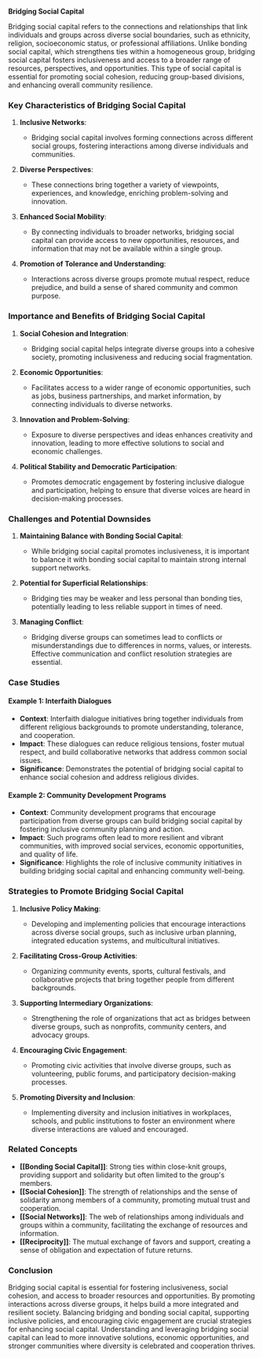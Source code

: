 **Bridging Social Capital**

Bridging social capital refers to the connections and relationships that link individuals and groups across diverse social boundaries, such as ethnicity, religion, socioeconomic status, or professional affiliations. Unlike bonding social capital, which strengthens ties within a homogeneous group, bridging social capital fosters inclusiveness and access to a broader range of resources, perspectives, and opportunities. This type of social capital is essential for promoting social cohesion, reducing group-based divisions, and enhancing overall community resilience.

### Key Characteristics of Bridging Social Capital

1. **Inclusive Networks**:
   - Bridging social capital involves forming connections across different social groups, fostering interactions among diverse individuals and communities.
   
2. **Diverse Perspectives**:
   - These connections bring together a variety of viewpoints, experiences, and knowledge, enriching problem-solving and innovation.
   
3. **Enhanced Social Mobility**:
   - By connecting individuals to broader networks, bridging social capital can provide access to new opportunities, resources, and information that may not be available within a single group.
   
4. **Promotion of Tolerance and Understanding**:
   - Interactions across diverse groups promote mutual respect, reduce prejudice, and build a sense of shared community and common purpose.

### Importance and Benefits of Bridging Social Capital

1. **Social Cohesion and Integration**:
   - Bridging social capital helps integrate diverse groups into a cohesive society, promoting inclusiveness and reducing social fragmentation.
   
2. **Economic Opportunities**:
   - Facilitates access to a wider range of economic opportunities, such as jobs, business partnerships, and market information, by connecting individuals to diverse networks.
   
3. **Innovation and Problem-Solving**:
   - Exposure to diverse perspectives and ideas enhances creativity and innovation, leading to more effective solutions to social and economic challenges.
   
4. **Political Stability and Democratic Participation**:
   - Promotes democratic engagement by fostering inclusive dialogue and participation, helping to ensure that diverse voices are heard in decision-making processes.

### Challenges and Potential Downsides

1. **Maintaining Balance with Bonding Social Capital**:
   - While bridging social capital promotes inclusiveness, it is important to balance it with bonding social capital to maintain strong internal support networks.
   
2. **Potential for Superficial Relationships**:
   - Bridging ties may be weaker and less personal than bonding ties, potentially leading to less reliable support in times of need.
   
3. **Managing Conflict**:
   - Bridging diverse groups can sometimes lead to conflicts or misunderstandings due to differences in norms, values, or interests. Effective communication and conflict resolution strategies are essential.

### Case Studies

#### Example 1: **Interfaith Dialogues**

- **Context**: Interfaith dialogue initiatives bring together individuals from different religious backgrounds to promote understanding, tolerance, and cooperation.
- **Impact**: These dialogues can reduce religious tensions, foster mutual respect, and build collaborative networks that address common social issues.
- **Significance**: Demonstrates the potential of bridging social capital to enhance social cohesion and address religious divides.

#### Example 2: **Community Development Programs**

- **Context**: Community development programs that encourage participation from diverse groups can build bridging social capital by fostering inclusive community planning and action.
- **Impact**: Such programs often lead to more resilient and vibrant communities, with improved social services, economic opportunities, and quality of life.
- **Significance**: Highlights the role of inclusive community initiatives in building bridging social capital and enhancing community well-being.

### Strategies to Promote Bridging Social Capital

1. **Inclusive Policy Making**:
   - Developing and implementing policies that encourage interactions across diverse social groups, such as inclusive urban planning, integrated education systems, and multicultural initiatives.
   
2. **Facilitating Cross-Group Activities**:
   - Organizing community events, sports, cultural festivals, and collaborative projects that bring together people from different backgrounds.
   
3. **Supporting Intermediary Organizations**:
   - Strengthening the role of organizations that act as bridges between diverse groups, such as nonprofits, community centers, and advocacy groups.
   
4. **Encouraging Civic Engagement**:
   - Promoting civic activities that involve diverse groups, such as volunteering, public forums, and participatory decision-making processes.
   
5. **Promoting Diversity and Inclusion**:
   - Implementing diversity and inclusion initiatives in workplaces, schools, and public institutions to foster an environment where diverse interactions are valued and encouraged.

### Related Concepts

- **[[Bonding Social Capital]]**: Strong ties within close-knit groups, providing support and solidarity but often limited to the group's members.
- **[[Social Cohesion]]**: The strength of relationships and the sense of solidarity among members of a community, promoting mutual trust and cooperation.
- **[[Social Networks]]**: The web of relationships among individuals and groups within a community, facilitating the exchange of resources and information.
- **[[Reciprocity]]**: The mutual exchange of favors and support, creating a sense of obligation and expectation of future returns.

### Conclusion

Bridging social capital is essential for fostering inclusiveness, social cohesion, and access to broader resources and opportunities. By promoting interactions across diverse groups, it helps build a more integrated and resilient society. Balancing bridging and bonding social capital, supporting inclusive policies, and encouraging civic engagement are crucial strategies for enhancing social capital. Understanding and leveraging bridging social capital can lead to more innovative solutions, economic opportunities, and stronger communities where diversity is celebrated and cooperation thrives.